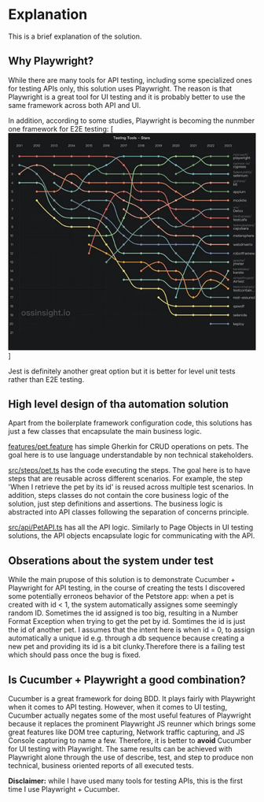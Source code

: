 # Explanation

This is a brief explanation of the solution.

## Why Playwright?

While there are many tools for API testing, including some specialized ones for testing APIs only, this solution uses Playwright. The reason is that Playwright is a great tool for UI testing and it is probably better to use the same framework across both API and UI.

In addition, according to some studies, Playwright is becoming the nunmber one framework for E2E testing: 
[<img src="./e2e_testing_frameworks.png">]

Jest is definitely another great option but it is better for level unit tests rather than E2E testing.

## High level design of tha automation solution
Apart from the boilerplate framework configuration code, this solutions has just a few classes that encapsulate the main business logic.

[features/pet.feature](features/pet.feature) has simple Gherkin for CRUD operations on pets. The goal here is to use language understandable by non technical stakeholders.

[src/steps/pet.ts](src/steps/pet.ts) has the code executing the steps. The goal here is to have steps that are reusable across different scenarios. For example, the step 'When I retrieve the pet by its id' is reused across multiple test scenarios. In addition, steps classes do not contain the core business logic of the solution, just step definitions and assertions. The business logic is abstracted into API classes following the separation of concerns principle.

[src/api/PetAPI.ts](src/api/PetAPI.ts) has all the API logic. Similarly to Page Objects in UI testing solutions, the API objects encapsulate logic for communicating with the API.

## <a name="bug"></a> Obserations about the system under test
While the main prupose of this solution is to demonstrate Cucumber + Playwright for API testing, in the course of creating the tests I discovered some potentially erroneos behavior of the Petstore app: when a pet is created with id < 1, the system automatically assignes some seemingly random ID. Sometimes the id assigned is too big, resulting in a Number Format Exception when trying to get the pet by id. Somtimes the id is just the id of another pet. I assumes that the intent here is when id = 0, to assign automatically a unique id e.g. through a db sequence because creating a new pet and providing its id is a bit clunky.Therefore there is a failing test which should pass once the bug is fixed.

## Is Cucumber + Playwright a good combination?
Cucumber is a great framework for doing BDD. It plays fairly with Playwright when it comes to API testing. However, when it comes to UI testing, Cucumber actually negates some of the most useful features of Playwright because it replaces the prominent Playwright JS reunner which brings some great features like DOM tree capturing, Network traffic capturing, and JS Console capturing to name a few. Therefore, it is better to **avoid** Cucumber for UI testing with Playwright. The same results can be achieved with Playwright alone through the use of describe, test, and step to produce non technical, business oriented reports of all executed tests.

**Disclaimer:** while I have used many tools for testing APIs, this is the first time I use Playwright + Cucumber. 
